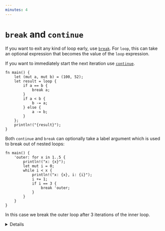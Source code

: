 ```yaml
---
minutes: 4
---
```


# `break` and `continue`

If you want to exit any kind of loop early, use
[`break`](https://doc.rust-lang.org/reference/expressions/loop-expr.html#break-expressions).
For `loop`, this can take an optional expression that becomes the value of the
`loop` expression.

If you want to immediately start the next iteration use
[`continue`](https://doc.rust-lang.org/reference/expressions/loop-expr.html#continue-expressions).

```rust,editable
fn main() {
    let (mut a, mut b) = (100, 52);
    let result = loop {
        if a == b {
            break a;
        }
        if a < b {
            b -= a;
        } else {
            a -= b;
        }
    };
    println!("{result}");
}
```

Both `continue` and `break` can optionally take a label argument which is used
to break out of nested loops:

```rust,editable
fn main() {
    'outer: for x in 1..5 {
        println!("x: {x}");
        let mut i = 0;
        while i < x {
            println!("x: {x}, i: {i}");
            i += 1;
            if i == 3 {
                break 'outer;
            }
        }
    }
}
```

In this case we break the outer loop after 3 iterations of the inner loop.

<details>

- Note that `loop` is the only looping construct which returns a non-trivial
  value. This is because it's guaranteed to be entered at least once (unlike
  `while` and `for` loops).

</details>
